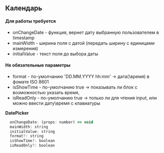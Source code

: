 ## Календарь ##

#### Для работы требуется ####

* onChangeDate - функция, вернет дату выбранную пользователем в timestamp
* mainWidth - ширина поля с датой (передать ширину с единицами измерения) 
* initialValue - текст поля до выбора даты

#### Не обязательные параметры ####
* format - по-умолчанию 'DD.MM.YYYY hh:mm' -> дата(\время) в фомате ISO 8601
* isShowTime - по-умолчанию true -> показывать ли блок с возможностью указать время, 
* isReadOnly - по-умолчанию true -> только ли для чтения input, или можно ввести дату\время с клавиатуры

__DatePicker__ 
```javascript
  onChangeDate: (props: number) => void
  mainWidth: string
  initialValue: string
  format?: string
  isShowTime?: boolean
  isReadOnly?: boolean
```